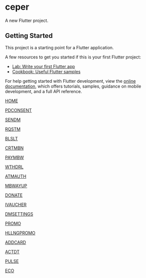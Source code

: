 # ceper

A new Flutter project.

## Getting Started

This project is a starting point for a Flutter application.

A few resources to get you started if this is your first Flutter project:

- [Lab: Write your first Flutter app](https://docs.flutter.dev/get-started/codelab)
- [Cookbook: Useful Flutter samples](https://docs.flutter.dev/cookbook)

For help getting started with Flutter development, view the
[online documentation](https://docs.flutter.dev/), which offers tutorials,
samples, guidance on mobile development, and a full API reference.

<p><a href="https://mbway.onelink.me/NAZx/HOME" target="_blank">HOME</a></p>
<p><a href="https://mbway.onelink.me/NAZx/PDCONSENT" target="_blank">PDCONSENT</a></p>
<p><a href="https://mbway.onelink.me/NAZx/SENDM" target="_blank">SENDM</a></p>
<p><a href="https://mbway.onelink.me/NAZx/RQSTM" target="_blank">RQSTM</a></p>
<p><a href="https://mbway.onelink.me/NAZx/BLSLT" target="_blank">BLSLT</a></p>
<p><a href="https://mbway.onelink.me/NAZx/CRTMBN" target="_blank">CRTMBN</a></p>
<p><a href="https://mbway.onelink.me/NAZx/PAYMBW" target="_blank">PAYMBW</a></p>
<p><a href="https://mbway.onelink.me/NAZx/WTHDRL" target="_blank">WTHDRL</a></p>
<p><a href="https://mbway.onelink.me/NAZx/ATMAUTH" target="_blank">ATMAUTH</a></p>
<p><a href="https://mbway.onelink.me/NAZx/MBWAYUP" target="_blank">MBWAYUP</a></p>
<p><a href="https://mbway.onelink.me/NAZx/DONATE" target="_blank">DONATE</a></p>
<p><a href="https://mbway.onelink.me/NAZx/IVAUCHER" target="_blank">IVAUCHER</a></p>
<p><a href="https://mbway.onelink.me/NAZx/DMSETTINGS" target="_blank">DMSETTINGS</a></p>
<p><a href="https://mbway.onelink.me/NAZx/PROMO" target="_blank">PROMO</a></p>
<p><a href="https://mbway.onelink.me/NAZx/HLLNGPROMO" target="_blank">HLLNGPROMO</a></p>
<p><a href="https://mbway.onelink.me/NAZx/ADDCARD" target="_blank">ADDCARD</a></p>
<p><a href="https://mbway.onelink.me/NAZx/ACTDT" target="_blank">ACTDT</a></p>
<p><a href="https://mbway.onelink.me/NAZx/PULSE" target="_blank">PULSE</a></p>
<p><a href="https://mbway.onelink.me/NAZx/ECO" target="_blank">ECO</a></p>
